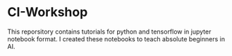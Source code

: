 # CI-Workshop

This reporsitory contains tutorials for python and tensorflow in jupyter notebook format. 
I created these notebooks to teach absolute beginners in AI. 
